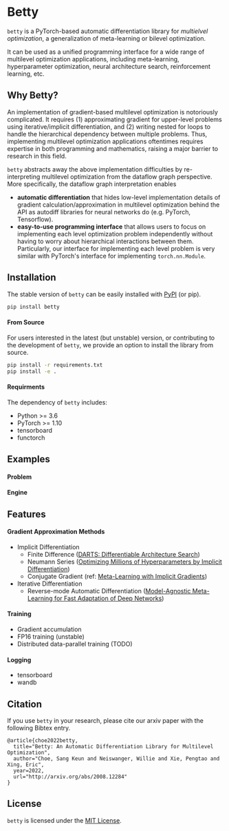 # Betty

`betty` is a PyTorch-based automatic differentiation library for *multielvel optimization*,
a generalization of meta-learning or bilevel optimization.

It can be used as a unified programming interface for a wide range of multilevel optimization
applications, including meta-learning, hyperparameter optimization, neural architecture search,
reinforcement learning, etc.

## Why Betty?
An implementation of gradient-based multilevel optimization is notoriously complicated.
It requires (1) approximating gradient for upper-level problems using iterative/implicit
differentiation, and (2) writing nested for loops to handle the hierarchical dependency between
multiple problems. Thus, implementing multilevel optimization applications oftentimes requires
expertise in both programming and mathematics, raising a major barrier to research in this field.

`betty` abstracts away the above implementation difficulties by re-interpreting multilevel
optimization from the dataflow graph perspective. More specifically, the dataflow graph
interpretation enables
- **automatic differentiation** that hides low-level implementation details of gradient
calculation/approximation in multilevel optimization behind the API as autodiff libraries for neural
networks do (e.g. PyTorch, Tensorflow).
- **easy-to-use programming interface** that allows users to focus on implementing each level
optimization problem independently without having to worry about hierarchical interactions between
them. Particularly, our interface for implementing each level problem is very similar with
PyTorch's interface for implementing `torch.nn.Module`.


## Installation
The stable version of `betty` can be easily installed with [PyPI](https://pypi.org/) (or pip).
```bash
pip install betty
```

#### From Source
For users interested in the latest (but unstable) version, or contributing to the development of
 `betty`, we provide an option to install the library from source.
```bash
pip install -r requirements.txt
pip install -e .
```

#### Requirments
The dependency of `betty` includes:
- Python >= 3.6
- PyTorch >= 1.10
- tensorboard
- functorch

## Examples
#### Problem


#### Engine


## Features
#### Gradient Approximation Methods
- Implicit Differentiation
  - Finite Difference ([DARTS: Differentiable Architecture Search](https://arxiv.org/abs/1806.09055))
  - Neumann Series ([Optimizing Millions of Hyperparameters by Implicit Differentiation](http://proceedings.mlr.press/v108/lorraine20a/lorraine20a.pdf))
  - Conjugate Gradient (ref: [Meta-Learning with Implicit Gradients](https://proceedings.neurips.cc/paper/2019/file/072b030ba126b2f4b2374f342be9ed44-Paper.pdf))
- Iterative Differentiation
  - Reverse-mode Automatic Differentiation ([Model-Agnostic Meta-Learning for Fast Adaptation of Deep Networks](https://arxiv.org/abs/1703.03400))


#### Training
- Gradient accumulation
- FP16 training (unstable)
- Distributed data-parallel training (TODO)

#### Logging
- tensorboard
- wandb

## Citation
If you use `betty` in your research, please cite our arxiv paper with the following Bibtex entry.
```
@article{choe2022betty,
  title="Betty: An Automatic Differentiation Library for Multilevel Optimization",
  author="Choe, Sang Keun and Neiswanger, Willie and Xie, Pengtao and Xing, Eric",
  year=2022,
  url="http://arxiv.org/abs/2008.12284"
}
```

## License
`betty` is licensed under the [MIT License](LICENSE).